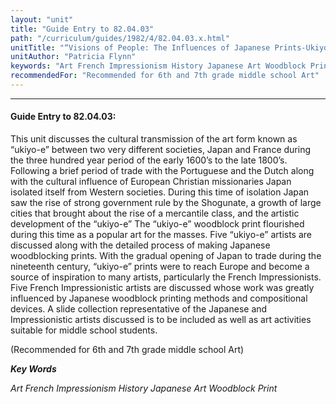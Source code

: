 ```yaml
---
layout: "unit"
title: "Guide Entry to 82.04.03"
path: "/curriculum/guides/1982/4/82.04.03.x.html"
unitTitle: "“Visions of People: The Influences of Japanese Prints-Ukiyo-e Upon Late Nineteenth and Early Twentieth Century French Art,”"
unitAuthor: "Patricia Flynn"
keywords: "Art French Impressionism History Japanese Art Woodblock Print"
recommendedFor: "Recommended for 6th and 7th grade middle school Art"
---
```

<body>
<hr/>
 <h4>
  Guide Entry to 82.04.03:
 </h4>
 This unit discusses the cultural transmission of the art form known as “ukiyo-e” between two very different societies, Japan and France during the three hundred year period of the early 1600’s to the late 1800’s.  Following a brief period of trade with the Portuguese and the Dutch along with the cultural influence of European Christian missionaries Japan isolated itself from Western societies.  During this time of isolation Japan saw the rise of strong government rule by the Shogunate, a growth of large cities that brought about the rise of a mercantile class, and the artistic development of the “ukiyo-e” The “ukiyo-e” woodblock print flourished during this time as a popular art for the masses.  Five “ukiyo-e” artists are discussed along with the detailed process of making Japanese woodblocking prints.  With the gradual opening of Japan to trade during the nineteenth century, “ukiyo-e” prints were to reach Europe and become a source of inspiration to many artists, particularly the French Impressionists. Five French Impressionistic artists are discussed whose work was greatly influenced by Japanese woodblock printing methods and compositional devices.  A slide collection representative of the Japanese and Impressionistic artists discussed is to be included as well as art activities suitable for middle school students.
 <p>
  (Recommended for 6th and 7th grade middle school Art)
 </p>
<p>
  <b>
   <i>
    Key Words
   </i>
  </b>
  <br/>
 </p>
 <p>
  <i>
   Art French Impressionism History Japanese Art Woodblock Print
  </i>
 </p>

</body>